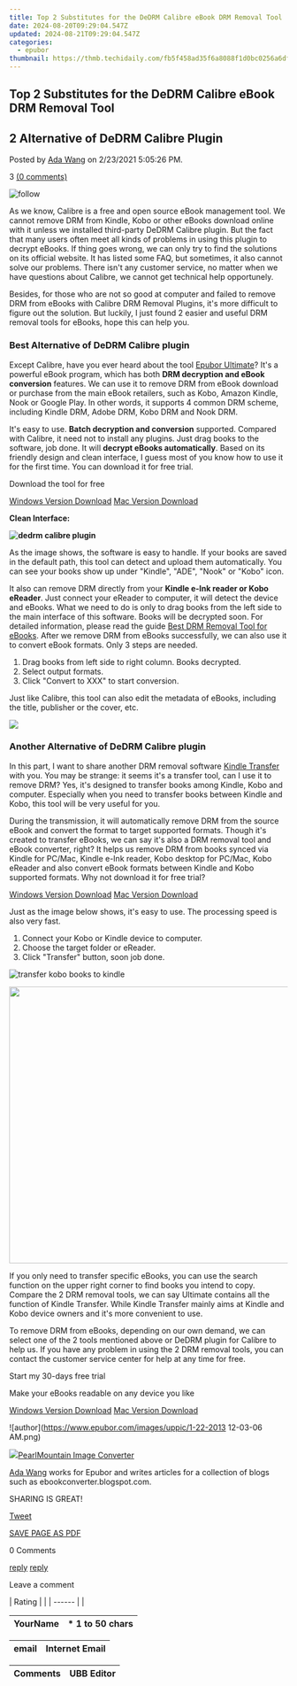 ```yaml
---
title: Top 2 Substitutes for the DeDRM Calibre eBook DRM Removal Tool
date: 2024-08-20T09:29:04.547Z
updated: 2024-08-21T09:29:04.547Z
categories:
  - epubor
thumbnail: https://thmb.techidaily.com/fb5f458ad35f6a8088f1d0bc0256a6dfcf5f90caa0def063b41c33922ff4a5cb.jpg
---
```


## Top 2 Substitutes for the DeDRM Calibre eBook DRM Removal Tool

## 2 Alternative of DeDRM Calibre Plugin

Posted by [Ada Wang](https://plus.google.com/+AdaWang/posts) on 2/23/2021 5:05:26 PM.

3 [(0 comments)](http://www.epubor.com/#comment-area) 



![follow](http://www.epubor.com/images/follow.png)

As we know, Calibre is a free and open source eBook management tool. We cannot remove DRM from Kindle, Kobo or other eBooks download online with it unless we installed third-party DeDRM Calibre plugin. But the fact that many users often meet all kinds of problems in using this plugin to decrypt eBooks. If thing goes wrong, we can only try to find the solutions on its official website. It has listed some FAQ, but sometimes, it also cannot solve our problems. There isn't any customer service, no matter when we have questions about Calibre, we cannot get technical help opportunely. 

Besides, for those who are not so good at computer and failed to remove DRM from eBooks with Calibre DRM Removal Plugins, it's more difficult to figure out the solution. But luckily, I just found 2 easier and useful DRM removal tools for eBooks, hope this can help you. 

### Best Alternative of DeDRM Calibre plugin

Except Calibre, have you ever heard about the tool [Epubor Ultimate](https://tools.techidaily.com/epubor/ultimate/)? It's a powerful eBook program, which has both **DRM decryption and eBook conversion** features. We can use it to remove DRM from eBook download or purchase from the main eBook retailers, such as Kobo, Amazon Kindle, Nook or Google Play. In other words, it supports 4 common DRM scheme, including Kindle DRM, Adobe DRM, Kobo DRM and Nook DRM. 

It's easy to use. **Batch decryption and conversion** supported. Compared with Calibre, it need not to install any plugins. Just drag books to the software, job done. It will **decrypt eBooks automatically**. Based on its friendly design and clean interface, I guess most of you know how to use it for the first time. You can download it for free trial.

Download the tool for free

[Windows Version Download](https://tools.techidaily.com/epubor/ultimate/) [Mac Version Download](https://tools.techidaily.com/epubor/ultimate/) 

**Clean Interface:**

**![dedrm calibre plugin](http://www.epubor.com/images/uppic/alternative-dedrm-calibre-plugin.png)**

As the image shows, the software is easy to handle. If your books are saved in the default path, this tool can detect and upload them automatically. You can see your books show up under "Kindle", "ADE", "Nook" or "Kobo" icon. 

It also can remove DRM directly from your **Kindle e-Ink reader or Kobo eReader**. Just connect your eReader to computer, it will detect the device and eBooks. What we need to do is only to drag books from the left side to the main interface of this software. Books will be decrypted soon. For detailed information, please read the guide [Best DRM Removal Tool for eBooks](https://tools.techidaily.com/epubor/products/). After we remove DRM from eBooks successfully, we can also use it to convert eBook formats. Only 3 steps are needed.

1. Drag books from left side to right column. Books decrypted.
2. Select output formats.
3. Click "Convert to XXX" to start conversion.

Just like Calibre, this tool can also edit the metadata of eBooks, including the title, publisher or the cover, etc. 

<!-- affiliate ads begin -->
<a href="https://shop.mondly.com/affiliate.php?ACCOUNT=ATISTUDI&AFFILIATE=108875&PATH=https%3A%2F%2Fwww.mondly.com%3FAFFILIATE%3D108875%26RESOURCE%3D%2BBusiness%2B970x90%2B"><img src="https://secure.avangate.com/images/merchant/69c418c33ec2e1a4267fa9bb77fa1428/business-970x90.gif" border="0"></a>
<!-- affiliate ads end -->
###  Another Alternative of DeDRM Calibre plugin

In this part, I want to share another DRM removal software [Kindle Transfer](https://tools.techidaily.com/epubor/transfer/) with you. You may be strange: it seems it's a transfer tool, can I use it to remove DRM? Yes, it's designed to transfer books among Kindle, Kobo and computer. Especially when you need to transfer books between Kindle and Kobo, this tool will be very useful for you. 

During the transmission, it will automatically remove DRM from the source eBook and convert the format to target supported formats. Though it's created to transfer eBooks, we can say it's also a DRM removal tool and eBook converter, right? It helps us remove DRM from books synced via Kindle for PC/Mac, Kindle e-Ink reader, Kobo desktop for PC/Mac, Kobo eReader and also convert eBook formats between Kindle and Kobo supported formats. Why not download it for free trial?

[Windows Version Download](https://tools.techidaily.com/epubor/transfer/) [Mac Version Download](https://tools.techidaily.com/epubor/transfer/) 

Just as the image below shows, it's easy to use. The processing speed is also very fast.

1. Connect your Kobo or Kindle device to computer.
2. Choose the target folder or eReader.
3. Click "Transfer" button, soon job done.

![transfer kobo books to kindle](http://www.epubor.com/images/uppic/transfer-kobo-books-from-kobo-reader-to-kindle.png)

<!-- affiliate ads begin -->
<a href="https://appsumo.8odi.net/c/5597632/2087407/7443" target="_top" id="2087407"><img src="//a.impactradius-go.com/display-ad/7443-2087407" border="0" alt="" width="600" height="500"/></a><img height="0" width="0" src="https://appsumo.8odi.net/i/5597632/2087407/7443" style="position:absolute;visibility:hidden;" border="0" />
<!-- affiliate ads end -->
If you only need to transfer specific eBooks, you can use the search function on the upper right corner to find books you intend to copy. Compare the 2 DRM removal tools, we can say Ultimate contains all the function of Kindle Transfer. While Kindle Transfer mainly aims at Kindle and Kobo device owners and it's more convenient to use. 

To remove DRM from eBooks, depending on our own demand, we can select one of the 2 tools mentioned above or DeDRM plugin for Calibre to help us. If you have any problem in using the 2 DRM removal tools, you can contact the customer service center for help at any time for free. 

Start my 30-days free trial

Make your eBooks readable on any device you like

[Windows Version Download](https://tools.techidaily.com/epubor/ultimate/) [Mac Version Download](https://tools.techidaily.com/epubor/ultimate/) 

![author](https://www.epubor.com/images/uppic/1-22-2013 12-03-06 AM.png)

<!-- affiliate ads begin -->
<a href="https://secure.2checkout.com/order/checkout.php?PRODS=4550420&QTY=1&AFFILIATE=108875&CART=1"><img src="https://www.pearlmountainsoft.com/n_img/product/pic/f_02.jpg" border="0">PearlMountain Image Converter</a>
<!-- affiliate ads end -->
[Ada Wang](https://plus.google.com/+AdaWang/posts) works for Epubor and writes articles for a collection of blogs such as ebookconverter.blogspot.com.

SHARING IS GREAT!

[Tweet](https://twitter.com/share) 

[SAVE PAGE AS PDF](https://tools.techidaily.com/epubor/products/) 



0 Comments

[reply](https://tools.techidaily.com/epubor/products/) [reply](https://tools.techidaily.com/epubor/products/) 

Leave a comment

| Rating |  |
| ------ |  |

| YourName | \*  1 to 50 chars |
| -------- | ----------------- |

| email | Internet Email |
| ----- | -------------- |

| Comments | UBB Editor |
| -------- | ---------- |

<ins class="adsbygoogle"
     style="display:block"
     data-ad-format="autorelaxed"
     data-ad-client="ca-pub-7571918770474297"
     data-ad-slot="1223367746"></ins>



<ins class="adsbygoogle"
     style="display:block"
     data-ad-client="ca-pub-7571918770474297"
     data-ad-slot="8358498916"
     data-ad-format="auto"
     data-full-width-responsive="true"></ins>
